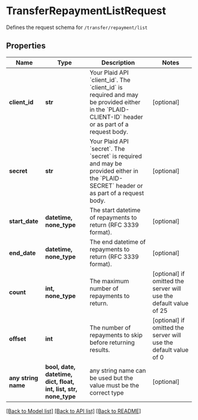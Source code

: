 # TransferRepaymentListRequest

Defines the request schema for `/transfer/repayment/list`

## Properties
Name | Type | Description | Notes
------------ | ------------- | ------------- | -------------
**client_id** | **str** | Your Plaid API &#x60;client_id&#x60;. The &#x60;client_id&#x60; is required and may be provided either in the &#x60;PLAID-CLIENT-ID&#x60; header or as part of a request body. | [optional] 
**secret** | **str** | Your Plaid API &#x60;secret&#x60;. The &#x60;secret&#x60; is required and may be provided either in the &#x60;PLAID-SECRET&#x60; header or as part of a request body. | [optional] 
**start_date** | **datetime, none_type** | The start datetime of repayments to return (RFC 3339 format). | [optional] 
**end_date** | **datetime, none_type** | The end datetime of repayments to return (RFC 3339 format). | [optional] 
**count** | **int, none_type** | The maximum number of repayments to return. | [optional]  if omitted the server will use the default value of 25
**offset** | **int** | The number of repayments to skip before returning results. | [optional]  if omitted the server will use the default value of 0
**any string name** | **bool, date, datetime, dict, float, int, list, str, none_type** | any string name can be used but the value must be the correct type | [optional]

[[Back to Model list]](../README.md#documentation-for-models) [[Back to API list]](../README.md#documentation-for-api-endpoints) [[Back to README]](../README.md)


